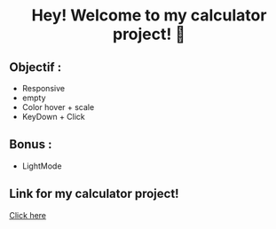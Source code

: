 <h1 align="center">Hey! Welcome to my calculator project! 👋</h1>

<h2>Objectif :</h2>
<ul>
  <li>Responsive</li>
  <li>empty <main></li>
  <li>Color hover + scale</li>
  <li>KeyDown + Click</li>
</ul>
<h2>Bonus :</h2>
<ul>
  <li>LightMode</li>
</ul>

<h2>Link for my calculator project!</h2>

[Click here](https://anthxnyd.github.io/Calculatrice/)
<br/>
